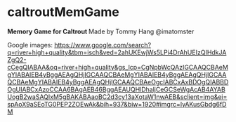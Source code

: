# caltroutMemGame
<b> Memory Game for Caltrout </b>
Made by Tommy Hang @imatomster

Google images:
https://www.google.com/search?q=river+high+quality&tbm=isch&ved=2ahUKEwjWs5LPi4DrAhUEIzQIHdkJAZgQ2-cCegQIABAA&oq=river+high+quality&gs_lcp=CgNpbWcQAzIGCAAQCBAeMgYIABAIEB4yBggAEAgQHjIGCAAQCBAeMgYIABAIEB4yBggAEAgQHjIGCAAQCBAeMgYIABAIEB4yBggAEAgQHjIGCAAQCBAeOgcIABCxAxBDOgQIABBDOgUIABCxAzoCCAA6BAgAEB46BggAEAUQHlDhaljCeGCSeWgAcAB4AYABUogB2waSAQIxM5gBAKABAaoBC2d3cy13aXotaW1nwAEB&sclient=img&ei=spAoX9aSEoTG0PEP2ZOEwAk&bih=937&biw=1920#imgrc=IyAKusGbdg6fDM
